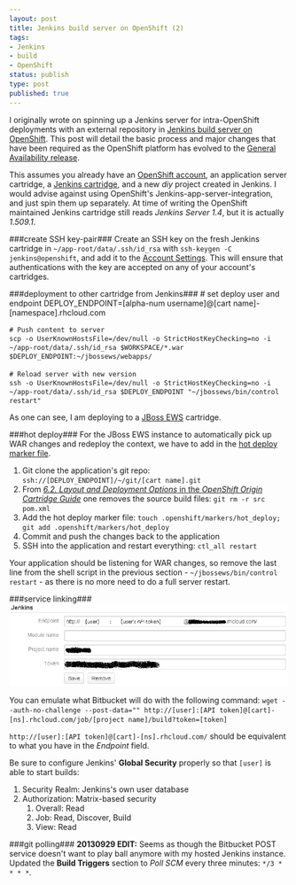 ```yaml
---
layout: post
title: Jenkins build server on OpenShift (2)
tags:
- Jenkins
- build
- OpenShift
status: publish
type: post
published: true
---
```

I originally wrote on spinning up a Jenkins server for intra-OpenShift
deployments with an external repository in
[Jenkins build server on OpenShift](http://vraidsys.com/2012/10/jenkins-build-server-on-openshift/).
This post will detail the basic process and major changes that have been
required as the OpenShift platform has evolved to the
[General Availability release](https://www.openshift.com/blogs/announcing-the-general-availability-of-openshift-online).

This assumes you already have an
[OpenShift account](https://openshift.redhat.com/app/account/new),
an application server cartridge, a
[Jenkins cartridge](https://openshift.redhat.com/app/console/application_types?search=jenkins),
and a new _diy_ project created in Jenkins. I would advise against using
OpenShift&#39;s Jenkins-app-server-integration, and just spin them up separately.
At time of writing the OpenShift maintained Jenkins cartridge still reads
_Jenkins Server 1.4_, but it is actually _1.509.1_.


###create SSH key-pair###
Create an SSH key on the fresh Jenkins cartridge in `~/app-root/data/.ssh/id_rsa`
with `ssh-keygen -C jenkins@openshift`, and add it to the
[Account Settings](https://openshift.redhat.com/app/console/settings). This will
ensure that authentications with the key are accepted on any of your
account&#39;s cartridges.


###deployment to other cartridge from Jenkins###
    # set deploy user and endpoint
    DEPLOY_ENDPOINT=[alpha-num username]@[cart name]-[namespace].rhcloud.com

    # Push content to server
    scp -o UserKnownHostsFile=/dev/null -o StrictHostKeyChecking=no -i ~/app-root/data/.ssh/id_rsa $WORKSPACE/*.war $DEPLOY_ENDPOINT:~/jbossews/webapps/

    # Reload server with new version
    ssh -o UserKnownHostsFile=/dev/null -o StrictHostKeyChecking=no -i ~/app-root/data/.ssh/id_rsa $DEPLOY_ENDPOINT "~/jbossews/bin/control restart"

As one can see, I am deploying to a
[JBoss EWS](https://openshift.redhat.com/app/console/application_types?search=jboss+ews)
cartridge.


###hot deploy###
For the JBoss EWS instance to automatically pick up WAR changes and redeploy the context, we have to add in
the [hot deploy marker file](https://www.openshift.com/kb/kb-e1057-how-can-i-deploy-my-application-without-having-to-restart-it).

1. Git clone the application's git repo: `ssh://[DEPLOY_ENDPOINT]/~/git/[cart name].git`
2. From [_6.2. Layout and Deployment Options_ in the _OpenShift Origin Cartridge Guide_](http://openshift.github.io/documentation/oo_cartridge_guide.html)
one removes the source build files: `git rm -r src pom.xml`
3. Add the hot deploy marker file: `touch .openshift/markers/hot_deploy; git add .openshift/markers/hot_deploy`
3. Commit and push the changes back to the application
4. SSH into the application and restart everything: `ctl_all restart`

Your application should be listening for WAR changes, so remove the last line from the shell script
in the previous section - `~/jbossews/bin/control restart` - as there is no more need to do a full
server restart.


###service linking###
![Bitbucket Jenkins service](/post-assets/bitbucket_jenkins_service.png)

You can emulate what Bitbucket will do with the following command:
`wget --auth-no-challenge --post-data="" http://[user]:[API token]@[cart]-[ns].rhcloud.com/job/[project name]/build?token=[token]`

`http://[user]:[API token]@[cart]-[ns].rhcloud.com/` should be equivalent to what
you have in the _Endpoint_ field.


Be sure to configure Jenkins&#39; __Global Security__ properly so that `[user]`
is able to start builds:

1. Security Realm: Jenkins's own user database
2. Authorization: Matrix-based security
    1. Overall: Read
    2. Job: Read, Discover, Build
    3. View: Read


###git polling###
__20130929 EDIT:__ Seems as though the Bitbucket POST service doesn't want
to play ball anymore with my hosted Jenkins instance. Updated the
__Build Triggers__ section to _Poll SCM_ every three minutes: `*/3 * * * *`.
